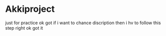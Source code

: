 # Akkiproject
just for practice
ok got if i want to chance discription then i hv to follow this step right ok got it
